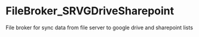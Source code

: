 # FileBroker_SRVGDriveSharepoint
File broker for sync data from file server to google drive and sharepoint lists
